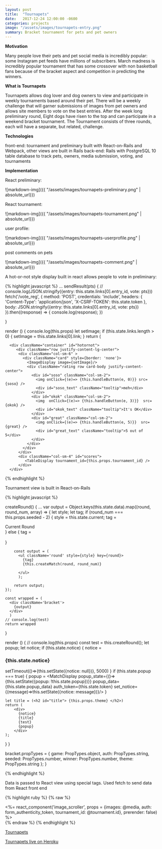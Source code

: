```yaml
---
layout: post
title:  "Tournapets"
date:   2017-12-24 12:00:00 -0600
categories: projects
image: "/assets/images/tournapets-entry.png"
summary: Bracket tournament for pets and pet owners
---
```

**Motivation**

Many people love their pets and pet social media is incredibly popular: some Instagram pet feeds have millions of subscribers. March madness is incredibly popular tournament that has some crossover with non basketball fans because of the bracket aspect and competition in predicting the winners. 

**What is Tournapets**

Tournapets allows dog lover and dog owners to view and participate in weekly tournaments based around their pet. There will be a weekly challenge that will garner submissions of images from pet owners and allows site members to vote on the best entries. After the week long preliminary round, Eight dogs have risen to the top and can participate in a weekend bracket tournament. The Tournament consists of three rounds, each will have a separate, but related, challenge. 

**Technologies**

front-end: tournament and preliminary built with React-on-Rails and Webpack, other views are built in Rails
back-end: Rails with PostgreSQL 10 table database to track pets, owners, media submission, voting, and tournaments

**Implementation**

React preliminary:

![markdown-img]({{ "/assets/images/tournapets-preliminary.png" | absolute_url}})

React tournament:

![markdown-img]({{ "/assets/images/tournapets-tournament.png" | absolute_url}})

user profile:

![markdown-img]({{ "/assets/images/tournapets-userprofile.png" | absolute_url}})

post comments on pets

![markdown-img]({{ "/assets/images/tournapets-comment.png" | absolute_url}})

A hot-or-not style display built in react allows people to vote in preliminary:

{% highlight javascript %}
...
sendResult(pts) {
  // console.log(JSON.stringify({entry: this.state.links[0].entry_id, vote: pts}))
  fetch('/vote_reg', {
    method: 'POST',
    credentials: 'include',
    headers: {
      'Content-Type': 'application/json',
      'X-CSRF-TOKEN': this.state.token
    },
    body: JSON.stringify({entry: this.state.links[0].entry_id, vote: pts})
}).then((response) => {
  console.log(response);
})

}

render () {
    console.log(this.props)
    let setImage;
    if (this.state.links.length > 0) {
      setImage = this.state.links[0].link;
    }
    return (

      <div className="container" id="hotornot">
         <div className="row justify-content-lg-center">
          <div className="col-sm-6" >
            <div className="card" style={border: 'none'}>
              <ImageDisplay image={setImage}/>
              <div className="rating row card-body justify-content-center">
                <div id="soso" className="col-sm-2">
                  <img onClick={(e)=> {this.handleButton(e, 0)}} src={soso} />
                  <div id="soso_text" className="tooltip">meh</div>
                </div>
                <div id="okok" className="col-sm-2">
                  <img  onClick={(e)=> {this.handleButton(e, 3)}}  src={okok} />
                  <div id="okok_text" className="tooltip">It's OK</div>
                </div>
                <div id="great" className="col-sm-2">
                  <img onClick={(e)=> {this.handleButton(e, 5)}}  src={great} />
                  <div id="great_text" className="tooltip">5 out of 5</div>
                </div>
              </div>
            </div>
          </div>
          <div className="col-sm-4" id="scores">
             <TableDisplay tournament_id={this.props.tournament_id} />
          </div>
      </div>
{% endhighlight %}

Tournament view is built in React-on-Rails

{% highlight javascript %}

createRound() {
    ...
    var output = Object.keys(this.state.data).map((round, round_num, array) => {
        let style;
        let tag;
        if (round_num === this.props.seeded - 2) {
            style = this.state.current;
            tag = <div id="round-tag">Current Round</div>
          } else {
            tag = <div>&nbsp;</div>
          }

        const output = ( 
          <ul className='round' style={style} key={round}> 
            {tag}
            {this.createMatch(round, round_num)}
            
          </ul>
          );

        return output;
    });

    const wrapped = (
      <div className='bracket'>
        {output}
      </div>
      )
    // console.log(test)
    return wrapped
  }


render () {
    // console.log(this.props)
    const test = this.createRound();
    let popup;
    let notice;
    if (this.state.notice) {
      notice = <h3 id="notice">{this.state.notice}</h3>
      setTimeout(()=>{this.setState({notice: null})}, 5000)
    }
    if (this.state.popup === true) {
      popup = <MatchDisplay popup_state={()=>{this.setState({popup: !this.state.popup})}} popup_data={this.state.popup_data} auth_token={this.state.token} set_notice={(message)=>this.setState({notice: message})}/>
    }

    let title = (<h2 id="title"> {this.props.theme} </h2>)
    return (
        <div>
          {notice}
          {title}
          {test}
          {popup}
        </div>
    );
  }
}

bracket.propTypes = {
  game: PropTypes.object,
  auth: PropTypes.string,
  seeded: PropTypes.number,
  winner: PropTypes.number,
  theme: PropTypes.string
};
}

{% endhighlight %}


Data is passed to React view using special tags. Used fetch to send data from React front end

{% highlight ruby %}
{% raw %}
<div class="jumbotron" style="">
  <%= react_component('image_scroller', props = {images: @media, auth: form_authenticity_token, tournament_id: @tournament.id}, prerender: false) %>
<div id="offcolor" style="">
{% endraw %}
{% endhighlight %}

<a href="https://github.com/itisjohnday/delta-final-project" target="_blank">Tournapets</a>

<a href="https://tournapets.herokuapp.com" target="_blank">Tournapets live on Heroku</a>

